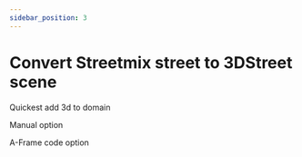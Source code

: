 ```yaml
---
sidebar_position: 3
---
```


# Convert Streetmix street to 3DStreet scene

Quickest add 3d to domain

Manual option

A-Frame code option
